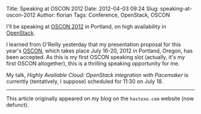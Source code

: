 Title: Speaking at OSCON 2012
Date: 2012-04-03 09:24
Slug: speaking-at-oscon-2012
Author: florian
Tags: Conference, OpenStack, OSCON

I'll be speaking at [OSCON 2012](http://www.oscon.com/oscon2012) in
Portland, on high availability in
[OpenStack](https://www.hastexo.com/knowledge/openstack).

I learned from O'Reilly yesterday that my presentation proposal for this
year's [OSCON](http://www.oscon.com/oscon2012), which takes place July
16-20, 2012 in Portland, Oregon, has been accepted. As this is my first
OSCON speaking slot (actually, it's my first OSCON altogether), this is
a thrilling speaking opportunity for me.

My talk, *Highly Available Cloud: OpenStack integration with Pacemaker*
is currently (tentatively, I suppose) scheduled for 11:30 on July 18.


* * *

This article originally appeared on my blog on the `hastexo.com` website (now defunct).
